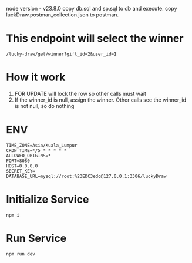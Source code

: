 node version - v23.8.0
copy db.sql and sp.sql to db and execute.
copy luckDraw.postman_collection.json to postman.

# This endpoint will select the winner
```
/lucky-draw/get/winner?gift_id=2&user_id=1
```

# How it work
1. FOR UPDATE will lock the row so other calls must wait
2. If the winner_id is null, assign the winner. Other calls see the winner_id is not null, so do nothing

# ENV
```
TIME_ZONE=Asia/Kuala_Lumpur
CRON_TIME=*/5 * * * * *
ALLOWED_ORIGINS=*
PORT=8080
HOST=0.0.0.0
SECRET_KEY=
DATABASE_URL=mysql://root:%23EDC3edc@127.0.0.1:3306/luckyDraw
```

# Initialize Service
``` 
npm i
```

# Run Service
```
npm run dev
```

